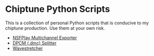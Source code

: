 # Chiptune Python Scripts

This is a collection of personal Python scripts that is conducive to my chiptune production. Use them at your own risk.

- [NSFPlay Multichannel Exporter](nsfplay_multichannel_exporter)
- [DPCM (.dmc) Splitter](dpcm_splitter)
- [Wavestretcher](wavestretcher)

